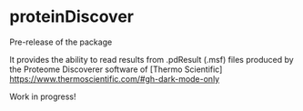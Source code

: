 # proteinDiscover

Pre-release of the package

It provides the ability to read results from .pdResult (.msf) files produced by the Proteome Discoverer software of [Thermo Scientific] <https://www.thermoscientific.com/#gh-dark-mode-only>

Work in progress!
